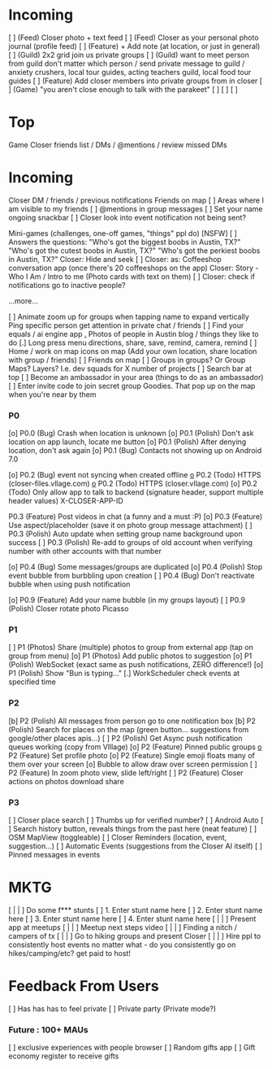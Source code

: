 

# Incoming

 [ ] (Feed) Closer photo + text feed
 [ ] (Feed) Closer as your personal photo journal (profile feed)
 [ ] (Feature) + Add note (at location, or just in general)
 [ ] (Guild) 2x2 grid join us private groups
 [ ] (Guild) want to meet person from guild don't matter which person / send
         private message to guild / anxiety crushers, local tour guides,
         acting teachers guild, local food tour guides
 [ ] (Feature) Add closer members into private groups from in closer
 [ ] (Game) "you aren't close enough to talk with the parakeet"
 [ ]
 [ ]
 [ ]


# Top

 [ ](E) Game
 [ ](R) Closer friends list / DMs / @mentions / review missed DMs

# Incoming

 [ ](R) Closer DM / friends / previous notifications
 [ ](R) Friends on map
    [ ] Areas where I am visible to my friends
 [ ] @mentions in group messages
 [ ] Set your name ongoing snackbar
 [ ] Closer look into event notification not being sent?

 [ ](E) Mini-games (challenges, one-off games, "things" ppl do) [NSFW]
    [ ] Answers the questions:
        "Who's got the biggest boobs in Austin, TX?"
        "Who's got the cutest boobs in Austin, TX?"
        "Who's got the perkiest boobs in Austin, TX?"
 [ ](E) Closer: Hide and seek
 [ ] Closer: as: Coffeeshop conversation app (once there's 20 coffeeshops on the app)
 [ ](R) Closer: Story - Who I Am / Intro to me (Photo cards with text on them)
 [ ] Closer: check if notifications go to inactive people?

 ...more...

 [ ] Animate zoom up for groups when tapping name to expand vertically
 [ ](R) Ping specific person get attention in private chat / friends
 [ ] Find your equals / ai engine app
 [.](R) Photos of people in Austin blog / things they like to do
 [.] Long press menu directions, share, save, remind, camera, remind
 [ ] Home / work on map icons on map (Add your own location, share location with group / friends)
    [ ] Friends on map
 [ ] Groups in groups? Or Group Maps? Layers? I.e. dev squads for X number of projects
 [ ] Search bar at top
 [ ] Become an ambassador in your area (things to do as an ambassador)
 [ ] Enter invite code to join secret group
 [ ](E) Goodies.  That pop up on the map when you're near by them

### P0 ###

 [o] P0.0 (Bug) Crash when location is unknown
 [o] P0.1 (Polish) Don't ask location on app launch, locate me button
 [o] P0.1 (Polish) After denying location, don't ask again
 [o] P0.1 (Bug) Contacts not showing up on Android 7.0

 [o] P0.2 (Bug) event not syncing when created offline
 [o](S) P0.2 (Todo) HTTPS (closer-files.vllage.com)
 [o](S) P0.2 (Todo) HTTPS (closer.vllage.com)
    [o] P0.2 (Todo) Only allow app to talk to backend (signature header, support multiple header values) X-CLOSER-APP-ID

 [ ](R) P0.3 (Feature) Post videos in chat (a funny and a must :P)
 [o] P0.3 (Feature) Use aspect/placeholder (save it on photo group message attachment)
 [ ] P0.3 (Polish) Auto update when setting group name background upon success
 [ ] P0.3 (Polish) Re-add to groups of old account when verifying number with other accounts with that number

 [o] P0.4 (Bug) Some messages/groups are duplicated
 [o] P0.4 (Polish) Stop event bubble from burbbling upon creation
 [ ] P0.4 (Bug) Don't reactivate bubble when using push notification

 [o] P0.9 (Feature) Add your name bubble (in my groups layout)
 [ ] P0.9 (Polish) Closer rotate photo Picasso

### P1 ###

 [ ] P1 (Photos) Share (multiple) photos to group from external app (tap on group from menu)
 [o] P1 (Photos) Add public photos to suggestion
 [o] P1 (Polish) WebSocket (exact same as push notifications, ZERO difference!)
 [o] P1 (Polish) Show "Bun is typing..."
    [.] WorkScheduler check events at specified time

### P2 ###

 [b] P2 (Polish) All messages from person go to one notification box
 [b] P2 (Polish) Search for places on the map (green button... suggestions from google/other places apis...)
 [ ] P2 (Polish) Get Async push notification queues working (copy from Vlllage)
 [o] P2 (Feature) Pinned public groups
 [o](R) P2 (Feature) Set profile photo
 [o] P2 (Feature) Single emoji floats many of them over your screen
    [o] Bubble to allow draw over screen permission
 [ ] P2 (Feature) In zoom photo view, slide left/right
 [ ] P2 (Feature) Closer actions on photos download share


### P3 ###

 [ ] Closer place search
     [ ] Thumbs up for verified number?
 [ ] Android Auto
 [ ] Search history button, reveals things from the past here (neat feature)
 [ ] OSM MapView (toggleable)
 [ ] Closer Reminders (location, event, suggestion...)
 [ ] Automatic Events (suggestions from the Closer AI itself)
 [ ] Pinned messages in events

# MKTG

 [ | | ] Do some f*** stunts
    [ ] 1. Enter stunt name here
    [ ] 2. Enter stunt name here
    [ ] 3. Enter stunt name here
    [ ] 4. Enter stunt name here
 [ | | ] Present app at meetups
 [ | | ] Meetup next steps video
 [ | | ] Finding a nitch / campers of tx
 [ | | ] Go to hiking groups and present Closer
 [ | | ] Hire ppl to consistently host events no matter what - do you consistently go on hikes/camping/etc? get paid to host!

# Feedback From Users

 [ ] Has has has to feel private
 [ ] Private party (Private mode?)

### Future : 100+ MAUs ###

 [ ] exclusive experiences with people browser
 [ ] Random gifts app
    [ ] Gift economy register to receive gifts
